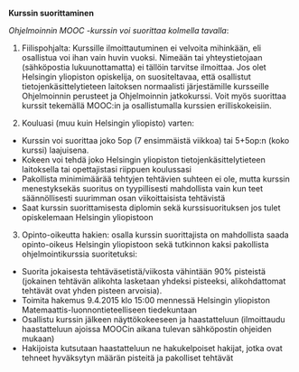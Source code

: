 **Kurssin suorittaminen**

*Ohjelmoinnin MOOC -kurssin voi suorittaa kolmella tavalla*:

1. Fiilispohjalta: Kurssille ilmoittautuminen ei velvoita mihinkään, eli osallistua voi ihan vain huvin vuoksi. Nimeään tai yhteystietojaan (sähköpostia lukuunottamatta) ei tällöin tarvitse ilmoittaa. Jos olet Helsingin yliopiston opiskelija, on suositeltavaa, että osallistut tietojenkäsittelytieteen laitoksen normaalisti järjestämille kursseille Ohjelmoinnin perusteet ja Ohjelmoinnin jatkokurssi. Voit myös suorittaa kurssit tekemällä MOOC:in ja osallistumalla kurssien erilliskokeisiin.

2. Kouluasi (muu kuin Helsingin yliopisto) varten:
  * Kurssin voi suorittaa joko 5op (7 ensimmäistä viikkoa) tai 5+5op:n (koko kurssi) laajuisena.
  * Kokeen voi tehdä joko Helsingin yliopiston tietojenkäsittelytieteen laitoksella tai opettajistasi riippuen koulussasi
  * Pakollista minimimäärää tehtyjen tehtävien suhteen ei ole, mutta kurssin menestyksekäs suoritus on tyypillisesti mahdollista vain kun teet säännöllisesti suurimman osan viikoittaisista tehtävistä
  * Saat kurssin suorittamisesta diplomin sekä kurssisuorituksen jos tulet opiskelemaan Helsingin yliopistoon
  
3. Opinto-oikeutta hakien: osalla kurssin suorittajista on mahdollista saada opinto-oikeus Helsingin yliopistoon sekä tutkinnon kaksi pakollista ohjelmointikurssia suoritetuksi:
  * Suorita jokaisesta tehtäväsetistä/viikosta vähintään 90% pisteistä (jokainen tehtävän alikohta lasketaan yhdeksi pisteeksi, alikohdattomat tehtävät ovat yhden pisteen arvoisia). 
  * Toimita hakemus 9.4.2015 klo 15:00 mennessä Helsingin yliopiston Matemaattis-luonnontieteelliseen tiedekuntaan
  * Osallistu kurssin jälkeen näyttökokeeseen ja haastatteluun (ilmoittaudu haastatteluun ajoissa MOOCin aikana tulevan sähköpostin ohjeiden mukaan)
  * Hakijoista kutsutaan haastatteluun ne hakukelpoiset hakijat, jotka ovat tehneet hyväksytyn määrän pisteitä ja pakolliset tehtävät
